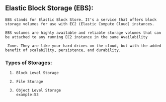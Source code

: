 ## Elastic Block Storage (EBS):
```
EBS stands for Elastic Block Store. It's a service that offers block storage volumes for use with EC2 (Elastic Compute Cloud) instances.

EBS volumes are highly available and reliable storage volumes that can be attached to any running EC2 instance in the same Availability

 Zone. They are like your hard drives on the cloud, but with the added benefit of scalability, persistence, and durability.
```
  ### Types of Storages:

      1. Block Level Storage

      2. File Storage

      3. Object Level Storage 
         example:S3

      
      

